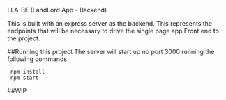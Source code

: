 LLA-BE (LandLord App - Backend)

This is built with an express server as the backend.
This represents the endpoints that will be necessary to drive the single page app Front end to the project.

##Running this project
The server will start up no port 3000 running the following commands
```
 npm install
 npm start
```

##WIP
